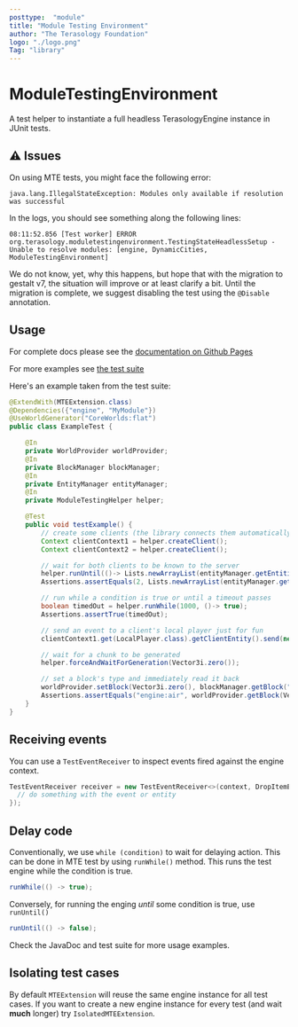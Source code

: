```yaml
---
posttype:  "module"  
title: "Module Testing Environment"
author: "The Terasology Foundation"
logo: "./logo.png"
Tag: "library"
---
```

# ModuleTestingEnvironment

A test helper to instantiate a full headless TerasologyEngine instance in JUnit tests.

## ⚠️ Issues

On using MTE tests, you might face the following error:
```
java.lang.IllegalStateException: Modules only available if resolution was successful
```
In the logs, you should see something along the following lines:
```
08:11:52.856 [Test worker] ERROR org.terasology.moduletestingenvironment.TestingStateHeadlessSetup - Unable to resolve modules: [engine, DynamicCities, ModuleTestingEnvironment]
```

We do not know, yet, why this happens, but hope that with the migration to gestalt v7, the situation will improve or at least clarify a bit.
Until the migration is complete, we suggest disabling the test using the `@Disable` annotation.

## Usage

For complete docs please see the
[documentation on Github Pages](https://terasology.github.io/ModuleTestingEnvironment/org/terasology/moduletestingenvironment/MTEExtension.html)

For more examples see
[the test suite](https://github.com/terasology/ModuleTestingEnvironment/tree/master/src/test/java/org/terasology/moduletestingenvironment)

Here's an example taken from the test suite:

```java
@ExtendWith(MTEExtension.class)
@Dependencies({"engine", "MyModule"})
@UseWorldGenerator("CoreWorlds:flat")
public class ExampleTest {

    @In
    private WorldProvider worldProvider;
    @In
    private BlockManager blockManager;
    @In
    private EntityManager entityManager;
    @In
    private ModuleTestingHelper helper;

    @Test
    public void testExample() {
        // create some clients (the library connects them automatically)
        Context clientContext1 = helper.createClient();
        Context clientContext2 = helper.createClient();

        // wait for both clients to be known to the server
        helper.runUntil(()-> Lists.newArrayList(entityManager.getEntitiesWith(ClientComponent.class)).size() == 2);
        Assertions.assertEquals(2, Lists.newArrayList(entityManager.getEntitiesWith(ClientComponent.class)).size());

        // run while a condition is true or until a timeout passes
        boolean timedOut = helper.runWhile(1000, ()-> true);
        Assertions.assertTrue(timedOut);

        // send an event to a client's local player just for fun
        clientContext1.get(LocalPlayer.class).getClientEntity().send(new ResetCameraEvent());

        // wait for a chunk to be generated
        helper.forceAndWaitForGeneration(Vector3i.zero());

        // set a block's type and immediately read it back
        worldProvider.setBlock(Vector3i.zero(), blockManager.getBlock("engine:air"));
        Assertions.assertEquals("engine:air", worldProvider.getBlock(Vector3f.zero()).getURI().toString());
    }
}
```

## Receiving events

You can use a `TestEventReceiver` to inspect events fired against the engine context.

```java
TestEventReceiver receiver = new TestEventReceiver<>(context, DropItemEvent.class, (event, entity) -> {
  // do something with the event or entity
});
```

## Delay code

Conventionally, we use `while (condition)` to wait for delaying action. This can be done in MTE test by using
`runWhile()` method. This runs the test engine while the condition is true.

```java
runWhile(() -> true);
```

Conversely, for running the enging _until_ some condition is true, use `runUntil()`

```java
runUntil(() -> false);
```

Check the JavaDoc and test suite for more usage examples.

## Isolating test cases

By default `MTEExtension` will reuse the same engine instance for all test cases. If you want to create a new engine
instance for every test (and wait **much** longer) try `IsolatedMTEExtension`.

